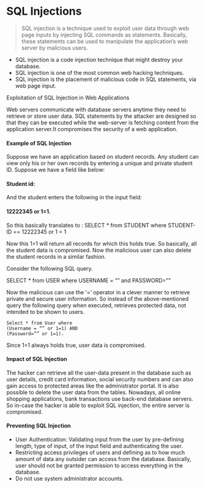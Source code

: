 # SQL Injections 

>SQL injection is a technique used to exploit user data through web page inputs by injecting SQL commands as statements. Basically, these statements can be used to manipulate the application’s web server by malicious users.
- SQL injection is a code injection technique that might destroy your database.
- SQL injection is one of the most common web hacking techniques.
- SQL injection is the placement of malicious code in SQL statements, via web page input.


Exploitation of SQL Injection in Web Applications

Web servers communicate with database servers anytime they need to retrieve or store user data. SQL statements by the attacker are designed so that they can be executed while the web-server is fetching content from the application server.It compromises the security of a web application.

#### Example of SQL Injection
Suppose we have an application based on student records. Any student can view only his or her own records by entering a unique and private student ID. Suppose we have a field like below:

#### Student id:

And the student enters the following in the input field:
#### 12222345 or 1=1.

So this basically translates to :
    SELECT * from STUDENT where 
    STUDENT-ID == 12222345 or 1 = 1

Now this 1=1 will return all records for which this holds true. So basically, all the student data is compromised. Now the malicious user can also delete the student records in a similar fashion.    

Consider the following SQL query.

   SELECT * from USER where 
   USERNAME = “” and PASSWORD=”” 

Now the malicious can use the ‘=’ operator in a clever manner to retrieve private and secure user information. So instead of the above-mentioned query the following query when executed, retrieves protected data, not intended to be shown to users.
    
    Select * from User where 
    (Username = “” or 1=1) AND 
    (Password=”” or 1=1).

Since 1=1 always holds true, user data is compromised.

#### Impact of SQL Injection
The hacker can retrieve all the user-data present in the database such as user details, credit card information, social security numbers and can also gain access to protected areas like the administrator portal. It is also possible to delete the user data from the tables.
Nowadays, all online shopping applications, bank transactions use back-end database servers. So in-case the hacker is able to exploit SQL injection, the entire server is compromised.    

#### Preventing SQL Injection

- User Authentication: Validating input from the user by pre-defining length, type of input, of the input field and authenticating the user.
- Restricting access privileges of users and defining as to how much amount of data any outsider can access from the database. Basically, user should not be granted permission to access everything in the database.
- Do not use system administrator accounts.